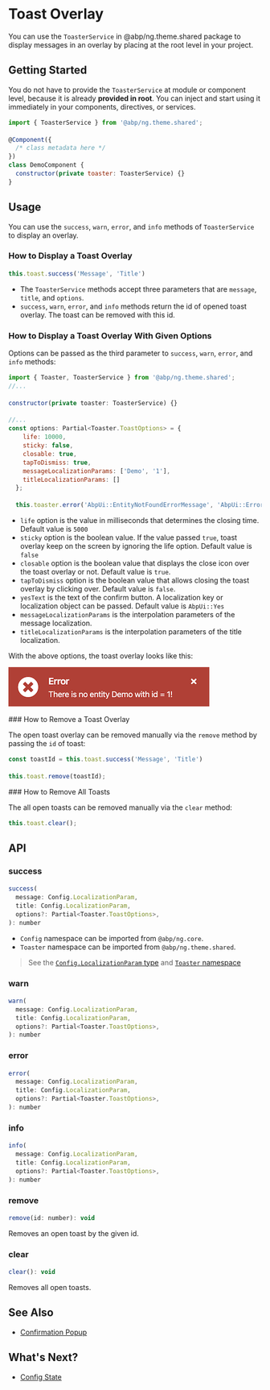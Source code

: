 # Toast Overlay

You can use the `ToasterService` in @abp/ng.theme.shared package to display messages in an overlay by placing at the root level in your project.


## Getting Started

You do not have to provide the `ToasterService` at module or component level, because it is already **provided in root**. You can inject and start using it immediately in your components, directives, or services.


```js
import { ToasterService } from '@abp/ng.theme.shared';

@Component({
  /* class metadata here */
})
class DemoComponent {
  constructor(private toaster: ToasterService) {}
}
```

## Usage

You can use the `success`, `warn`, `error`, and `info` methods of `ToasterService` to display an overlay.

### How to Display a Toast Overlay

```js
this.toast.success('Message', 'Title')
```

- The `ToasterService` methods accept three parameters that are `message`, `title`, and `options`.
- `success`, `warn`, `error`, and `info` methods return the id of opened toast overlay. The toast can be removed with this id.

### How to Display a Toast Overlay With Given Options

Options can be passed as the third parameter to `success`, `warn`, `error`, and `info` methods:

```js
import { Toaster, ToasterService } from '@abp/ng.theme.shared';
//...

constructor(private toaster: ToasterService) {}

//...
const options: Partial<Toaster.ToastOptions> = {
    life: 10000,
    sticky: false,
    closable: true,
    tapToDismiss: true,
    messageLocalizationParams: ['Demo', '1'],
    titleLocalizationParams: []
  };

  this.toaster.error('AbpUi::EntityNotFoundErrorMessage', 'AbpUi::Error', options);
```

- `life` option is the value in milliseconds that determines the closing time. Default value is `5000`
- `sticky` option is the boolean value. If the value passed `true`, toast overlay keep on the screen by ignoring the life option. Default value is `false`
- `closable` option is the boolean value that displays the close icon over the toast overlay or not. Default value is `true`.
- `tapToDismiss` option is the boolean value that allows closing the toast overlay by clicking over. Default value is `false`.
- `yesText` is the text of the confirm button. A localization key or localization object can be passed. Default value is `AbpUi::Yes`
- `messageLocalizationParams` is the interpolation parameters of the message localization.
- `titleLocalizationParams` is the interpolation parameters of the title localization.

With the above options, the toast overlay looks like this:

![toast](./images/toast.png)

### How to Remove a Toast Overlay

The open toast overlay can be removed manually via the `remove` method by passing the `id` of toast:

```js
const toastId = this.toast.success('Message', 'Title')

this.toast.remove(toastId);
```

### How to Remove All Toasts

The all open toasts can be removed manually via the `clear` method:

```js
this.toast.clear();
```

## API

### success

```js
success(
  message: Config.LocalizationParam,
  title: Config.LocalizationParam,
  options?: Partial<Toaster.ToastOptions>,
): number
```

- `Config` namespace can be imported from `@abp/ng.core`.
- `Toaster` namespace can be imported from `@abp/ng.theme.shared`.

> See the [`Config.LocalizationParam` type](https://github.com/abpframework/abp/blob/master/npm/ng-packs/packages/core/src/lib/models/config.ts#L46) and [`Toaster` namespace](https://github.com/abpframework/abp/blob/master/npm/ng-packs/packages/theme-shared/src/lib/models/toaster.ts)


### warn

```js
warn(
  message: Config.LocalizationParam,
  title: Config.LocalizationParam,
  options?: Partial<Toaster.ToastOptions>,
): number
```

### error

```js
error(
  message: Config.LocalizationParam,
  title: Config.LocalizationParam,
  options?: Partial<Toaster.ToastOptions>,
): number
```

### info

```js
info(
  message: Config.LocalizationParam,
  title: Config.LocalizationParam,
  options?: Partial<Toaster.ToastOptions>,
): number
```

### remove

```js
remove(id: number): void
```

Removes an open toast by the given id.

### clear

```js
clear(): void
```

Removes all open toasts.

## See Also
- [Confirmation Popup](./Confirmation-Service.md)

## What's Next?

- [Config State](./Config-State.md)
